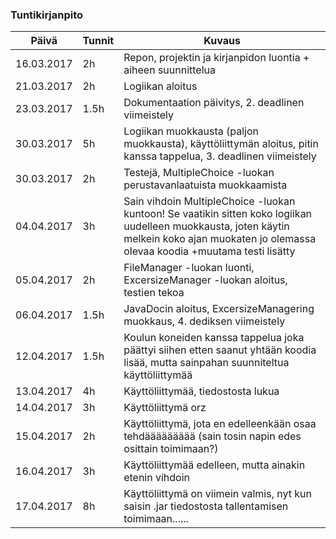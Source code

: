 ### Tuntikirjanpito
Päivä | Tunnit | Kuvaus
------------------------ | --------- | --------
16.03.2017 | 2h | Repon, projektin ja kirjanpidon luontia + aiheen suunnittelua
21.03.2017 | 2h | Logiikan aloitus
23.03.2017 | 1.5h | Dokumentaation päivitys, 2. deadlinen viimeistely
30.03.2017 | 5h | Logiikan muokkausta (paljon muokkausta), käyttöliittymän aloitus, pitin kanssa tappelua, 3. deadlinen viimeistely
30.03.2017 | 2h | Testejä, MultipleChoice -luokan perustavanlaatuista muokkaamista
04.04.2017 | 3h | Sain vihdoin MultipleChoice -luokan kuntoon! Se vaatikin sitten koko logiikan uudelleen muokkausta, joten käytin melkein koko ajan muokaten jo olemassa olevaa koodia +muutama testi lisätty
05.04.2017 | 2h | FileManager -luokan luonti, ExcersizeManager -luokan aloitus, testien tekoa
06.04.2017 | 1.5h | JavaDocin aloitus, ExcersizeManagering muokkaus, 4. dediksen viimeistely
12.04.2017 | 1.5h | Koulun koneiden kanssa tappelua joka päättyi siihen etten saanut yhtään koodia lisää, mutta sainpahan suunniteltua käyttöliittymää
13.04.2017 | 4h | Käyttöliittymää, tiedostosta lukua
14.04.2017 | 3h | Käyttöliittymä orz
15.04.2017 | 2h | Käyttöliittymä, jota en edelleenkään osaa tehdäääääääää (sain tosin napin edes osittain toimimaan?)
16.04.2017 | 3h | Käyttöliittymää edelleen, mutta ainakin etenin vihdoin
17.04.2017 | 8h | Käyttöliittymä on viimein valmis, nyt kun saisin .jar tiedostosta tallentamisen toimimaan......
